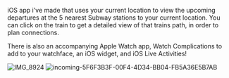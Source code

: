 iOS app i've made that uses your current location to view the upcoming departures at the 5 nearest Subway stations to your current location. 
You can click on the train to get a detailed view of that trains path, in order to plan connections.

There is also an accompanying Apple Watch app, Watch Complications to add to your watchface, an iOS widget, and iOS Live Activities!

![IMG_8924](https://github.com/user-attachments/assets/e07940ac-2008-4b48-8ca6-fd71dddce268)
![incoming-5F6F3B3F-00F4-4D34-BB04-FB5A36E5B7AB](https://github.com/user-attachments/assets/2cc6aaf5-b049-464c-bf4b-f69057e6a674)
